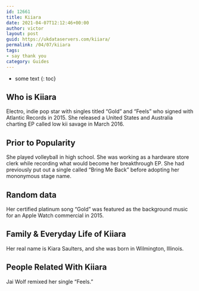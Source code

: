 ```yaml
---
id: 12661
title: Kiiara
date: 2021-04-07T12:12:46+00:00
author: victor
layout: post
guid: https://ukdataservers.com/kiiara/
permalink: /04/07/kiiara
tags:
- say thank you
category: Guides
---
```


* some text
{: toc}


## Who is Kiiara



Electro, indie pop star with singles titled &#8220;Gold&#8221; and &#8220;Feels&#8221; who signed with Atlantic Records in 2015. She released a United States and Australia charting EP called low kii savage in March 2016.

                
                
                
## Prior to Popularity



She played volleyball in high school. She was working as a hardware store clerk while recording what would become her breakthrough EP. She had previously put out a single called &#8220;Bring Me Back&#8221; before adopting her mononymous stage name.

                
                
                
## Random data



Her certified platinum song &#8220;Gold&#8221; was featured as the background music for an Apple Watch commercial in 2015.

                
                
                
## Family & Everyday Life of Kiiara



Her real name is Kiara Saulters, and she was born in Wilmington, Illinois.

                
                
                
## People Related With Kiiara



Jai Wolf remixed her single &#8220;Feels.&#8221;

                
              
            
          
          
          